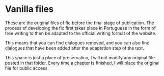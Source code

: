 # Vanilla files

These are the original files of fic before the final stage of publication. The process of developing the fic first takes place in Portuguese in the form of free writing to then be adapted to the official writing format of the website.

This means that you can find dialogues removed, and you can also find dialogues that have been added after the adaptation step of the text.

This space is just a place of preservation, I will not modify any original file posted in that folder. Every time a chapter is finished, I will place the original file for public access.